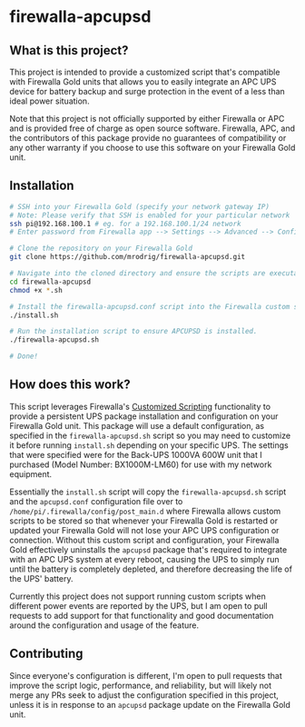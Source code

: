 # firewalla-apcupsd

## What is this project?

This project is intended to provide a customized script that's compatible with
Firewalla Gold units that allows you to easily integrate an APC UPS device for
battery backup and surge protection in the event of a less than ideal power
situation.

Note that this project is not officially supported by either Firewalla or APC
and is provided free of charge as open source software. Firewalla, APC, and the
contributors of this package provide no guarantees of compatibility or any other
warranty if you choose to use this software on your Firewalla Gold unit.

## Installation

```bash
# SSH into your Firewalla Gold (specify your network gateway IP)
# Note: Please verify that SSH is enabled for your particular network
ssh pi@192.168.100.1 # eg. for a 192.168.100.1/24 network
# Enter password from Firewalla app --> Settings --> Advanced --> Configurations --> SSH Console --> Tap password to reveal

# Clone the repository on your Firewalla Gold
git clone https://github.com/mrodrig/firewalla-apcupsd.git

# Navigate into the cloned directory and ensure the scripts are executable
cd firewalla-apcupsd
chmod +x *.sh

# Install the firewalla-apcupsd.conf script into the Firewalla custom scripts directory
./install.sh

# Run the installation script to ensure APCUPSD is installed.
./firewalla-apcupsd.sh

# Done!
```

## How does this work?

This script leverages Firewalla's [Customized Scripting](https://help.firewalla.com/hc/en-us/articles/360054056754--Firewalla-Gold-Customized-Scripting-)
functionality to provide a persistent UPS package installation and configuration
on your Firewalla Gold unit. This package will use a default configuration, as
specified in the `firewalla-apcupsd.sh` script so you may need to customize it
before running `install.sh` depending on your specific UPS. The settings that
were specified were for the Back-UPS 1000VA 600W unit that I purchased
(Model Number: BX1000M-LM60) for use with my network equipment.

Essentially the `install.sh` script will copy the `firewalla-apcupsd.sh` script
and the `apcupsd.conf` configuration file over to
`/home/pi/.firewalla/config/post_main.d` where Firewalla allows custom scripts
to be stored so that whenever your Firewalla Gold is restarted or updated your
Firewalla Gold will not lose your APC UPS configuration or connection. Without
this custom script and configuration, your Firewalla Gold effectively uninstalls
the `apcupsd` package that's required to integrate with an APC UPS system at
every reboot, causing the UPS to simply run until the battery is completely
depleted, and therefore decreasing the life of the UPS' battery.

Currently this project does not support running custom scripts when different
power events are reported by the UPS, but I am open to pull requests to add
support for that functionality and good documentation around the configuration
and usage of the feature.

## Contributing

Since everyone's configuration is different, I'm open to pull requests that
improve the script logic, performance, and reliability, but will likely not
merge any PRs seek to adjust the configuration specified in this project, unless
it is in response to an `apcupsd` package update on the Firewalla Gold unit.
